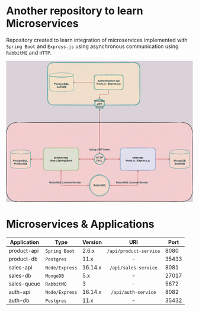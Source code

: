 # Another repository to learn Microservices

Repository created to learn integration of microservices implemented with `Spring Boot` and `Express.js` using asynchronous communication using
`RabbitMQ` and `HTTP`.

![Application Diagram](.github/application-diagram.png)

# Microservices & Applications

| Application | Type           | Version |          URI           | Port  |
|-------------|----------------|---------|:----------------------:|-------|
| product-api | `Spring Boot`  | 2.6.x   | `/api/product-service` | 8080  |
| product-db  | `Postgres`     | 11.x    |           -            | 35433 |
| sales-api   | `Node/Express` | 16.14.x |  `/api/sales-service`  | 8081  |
| sales-db    | `MongoDB`      | 5.x     |           -            | 27017 | 
| sales-queue | `RabbitMQ`     | 3       |           -            | 5672  |
| auth-api    | `Node/Express` | 16.14.x |  `/api/auth-service`   | 8082  |
| auth-db     | `Postgres`     | 11.x    |           -            | 35432 |
